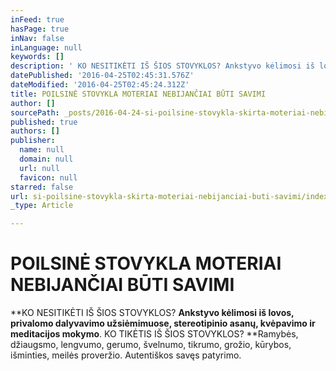 ```yaml
---
inFeed: true
hasPage: true
inNav: false
inLanguage: null
keywords: []
description: ' KO NESITIKĖTI IŠ ŠIOS STOVYKLOS? Ankstyvo kėlimosi iš lovos, privalomo dalyvavimo užsiėmimuose, stereotipinio asanų, kvėpavimo ir meditacijos mokymo. KO TIKĖTIS IŠ ŠIOS STOVYKLOS? Ramybės, džiaugsmo, lengvumo, gerumo, švelnumo, tikrumo, grožio, kūrybos, išminties, meilės proveržio. Autentiškos savęs patyrimo.'
datePublished: '2016-04-25T02:45:31.576Z'
dateModified: '2016-04-25T02:45:24.312Z'
title: POILSINĖ STOVYKLA MOTERIAI NEBIJANČIAI BŪTI SAVIMI
author: []
sourcePath: _posts/2016-04-24-si-poilsine-stovykla-skirta-moteriai-nebijanciai-buti-savimi.md
published: true
authors: []
publisher:
  name: null
  domain: null
  url: null
  favicon: null
starred: false
url: si-poilsine-stovykla-skirta-moteriai-nebijanciai-buti-savimi/index.html
_type: Article

---
```

# POILSINĖ STOVYKLA MOTERIAI NEBIJANČIAI BŪTI SAVIMI

**KO NESITIKĖTI IŠ ŠIOS STOVYKLOS? **Ankstyvo kėlimosi iš lovos, privalomo dalyvavimo užsiėmimuose, stereotipinio asanų, kvėpavimo ir meditacijos mokymo**. KO TIKĖTIS IŠ ŠIOS STOVYKLOS? **Ramybės, džiaugsmo, lengvumo, gerumo, švelnumo, tikrumo, grožio, kūrybos, išminties, meilės proveržio. Autentiškos savęs patyrimo.